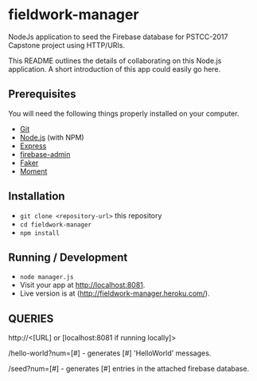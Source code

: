 # fieldwork-manager

NodeJs application to seed the Firebase database for PSTCC-2017 Capstone project
using HTTP/URIs.

This README outlines the details of collaborating on this Node.js application.
A short introduction of this app could easily go here.

## Prerequisites

You will need the following things properly installed on your computer.

* [Git](https://git-scm.com/)
* [Node.js](https://nodejs.org/) (with NPM)
* [Express](http://expressjs.com/)
* [firebase-admin](https://www.npmjs.com/package/firebase-admin/)
* [Faker](https://www.npmjs.com/package/Faker)
* [Moment](https://momentjs.com/)

## Installation

* `git clone <repository-url>` this repository
* `cd fieldwork-manager`
* `npm install`

## Running / Development

* `node manager.js`
* Visit your app at [http://localhost:8081](http://localhost:8081).
* Live version is at (http://fieldwork-manager.heroku.com/).

## QUERIES

http://<[URL] or [localhost:8081 if running locally]>

  /hello-world?num=[#] - generates [#] 'HelloWorld' messages.

  /seed?num=[#] - generates [#] entries in the attached firebase database.
